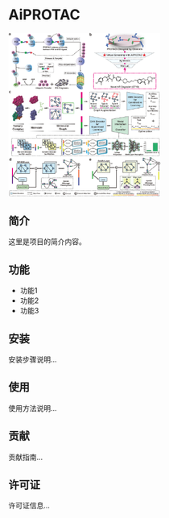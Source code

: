 # AiPROTAC

<img src="https://github.com/LiZhang30/AiPROTAC/blob/main/images/cover.png?raw=true" alt="封面" width="60%" />

## 简介

这里是项目的简介内容。

## 功能

- 功能1
- 功能2
- 功能3

## 安装

安装步骤说明...

## 使用

使用方法说明...

## 贡献

贡献指南...

## 许可证

许可证信息...
